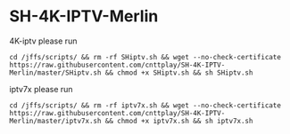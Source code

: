 # SH-4K-IPTV-Merlin

4K-iptv please run

    cd /jffs/scripts/ && rm -rf SHiptv.sh && wget --no-check-certificate https://raw.githubusercontent.com/cnttplay/SH-4K-IPTV-Merlin/master/SHiptv.sh && chmod +x SHiptv.sh && sh SHiptv.sh

iptv7x please run

    cd /jffs/scripts/ && rm -rf iptv7x.sh && wget --no-check-certificate https://raw.githubusercontent.com/cnttplay/SH-4K-IPTV-Merlin/master/iptv7x.sh && chmod +x iptv7x.sh && sh iptv7x.sh
